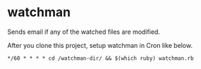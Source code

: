 watchman
========

Sends email if any of the watched files are modified.

After you clone this project, setup watchman in Cron like below.

````shell
*/60 * * * * cd /watchman-dir/ && $(which ruby) watchman.rb
````
